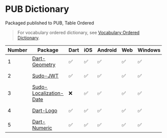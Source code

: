 # PUB Dictionary

Packaged published to PUB, Table Ordered

> For vocabulary ordered dictionary, see [Vocabulary Ordered Dictionary](./vocabulary).

| Number | Package                                                                  | Dart | iOS | Android | Web | Windows | MacOS | Link                                                                                   |
| ------ | ------------------------------------------------------------------------ | ---- | --- | ------- | --- | ------- | ----- | -------------------------------------------------------------------------------------- |
| 1      | [Dart-Geometry](//github.com/SudoDotDog/Dart-Geometry)                   | ✅    | ✅   | ✅       | ✅   | ✅       | ✅     | [Document](//dart-geometry.sudo.dog) / [PUB](//pub.dev/packages/coordinate)            |
| 2      | [Sudo-JWT](//github.com/SudoDotDog/Sudo-JWT)                             | ✅    | ✅   | ✅       | ✅   | ✅       | ✅     | [Document](//sudo-jwt.sudo.dog) / [PUB](//pub.dev/packages/sudo_jwt)                   |
| 3      | [Sudo-Localization-Date](//github.com/SudoDotDog/Sudo-Localization-Date) | ❌    | ✅   | ✅       | ✅   | ✅       | ✅     | [Document](//localization-date.sudo.dog) / [PUB](//pub.dev/packages/localization_date) |
| 4      | [Dart-Logo](//github.com/SudoDotDog/Dart-Logo)                           | ✅    | ✅   | ✅       | ✅   | ✅       | ✅     | [Document](//dart-logo.sudo.dog) / [PUB](//pub.dev/packages/logo)                      |
| 5      | [Dart-Numeric](//github.com/SudoDotDog/Dart-Numeric)                     | ✅    | ✅   | ✅       | ✅   | ✅       | ✅     | [Document](//dart-numeric.sudo.dog) / [PUB](//pub.dev/packages/numeric)                |
